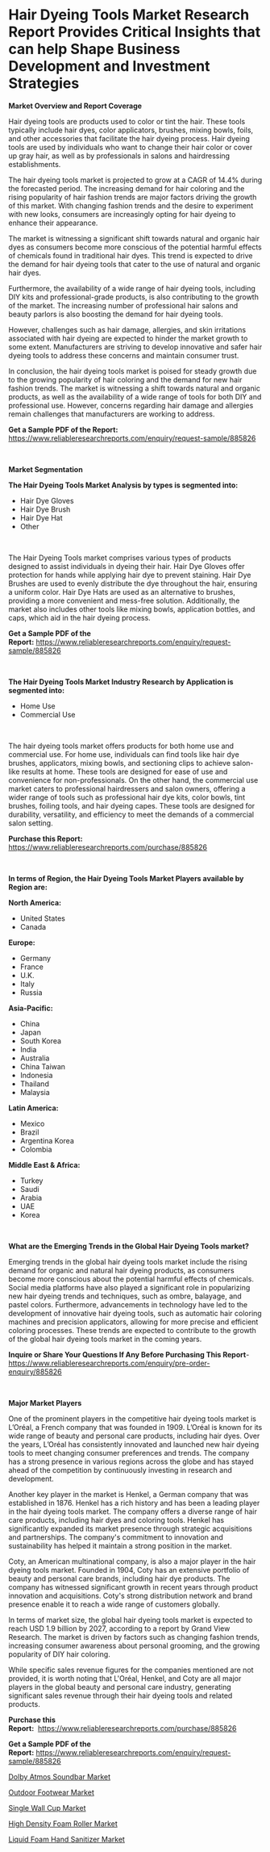 <p><h1>Hair Dyeing Tools Market Research Report Provides Critical Insights that can help Shape Business Development and Investment Strategies</h1></p><p><strong>Market Overview and Report Coverage</strong></p>
<p><p>Hair dyeing tools are products used to color or tint the hair. These tools typically include hair dyes, color applicators, brushes, mixing bowls, foils, and other accessories that facilitate the hair dyeing process. Hair dyeing tools are used by individuals who want to change their hair color or cover up gray hair, as well as by professionals in salons and hairdressing establishments.</p><p>The hair dyeing tools market is projected to grow at a CAGR of 14.4% during the forecasted period. The increasing demand for hair coloring and the rising popularity of hair fashion trends are major factors driving the growth of this market. With changing fashion trends and the desire to experiment with new looks, consumers are increasingly opting for hair dyeing to enhance their appearance.</p><p>The market is witnessing a significant shift towards natural and organic hair dyes as consumers become more conscious of the potential harmful effects of chemicals found in traditional hair dyes. This trend is expected to drive the demand for hair dyeing tools that cater to the use of natural and organic hair dyes.</p><p>Furthermore, the availability of a wide range of hair dyeing tools, including DIY kits and professional-grade products, is also contributing to the growth of the market. The increasing number of professional hair salons and beauty parlors is also boosting the demand for hair dyeing tools.</p><p>However, challenges such as hair damage, allergies, and skin irritations associated with hair dyeing are expected to hinder the market growth to some extent. Manufacturers are striving to develop innovative and safer hair dyeing tools to address these concerns and maintain consumer trust.</p><p>In conclusion, the hair dyeing tools market is poised for steady growth due to the growing popularity of hair coloring and the demand for new hair fashion trends. The market is witnessing a shift towards natural and organic products, as well as the availability of a wide range of tools for both DIY and professional use. However, concerns regarding hair damage and allergies remain challenges that manufacturers are working to address.</p></p>
<p><strong>Get a Sample PDF of the Report:</strong> <a href="https://www.reliableresearchreports.com/enquiry/request-sample/885826">https://www.reliableresearchreports.com/enquiry/request-sample/885826</a></p>
<p>&nbsp;</p>
<p><strong>Market Segmentation</strong></p>
<p><strong>The Hair Dyeing Tools Market Analysis by types is segmented into:</strong></p>
<p><ul><li>Hair Dye Gloves</li><li>Hair Dye Brush</li><li>Hair Dye Hat</li><li>Other</li></ul></p>
<p>&nbsp;</p>
<p><p>The Hair Dyeing Tools market comprises various types of products designed to assist individuals in dyeing their hair. Hair Dye Gloves offer protection for hands while applying hair dye to prevent staining. Hair Dye Brushes are used to evenly distribute the dye throughout the hair, ensuring a uniform color. Hair Dye Hats are used as an alternative to brushes, providing a more convenient and mess-free solution. Additionally, the market also includes other tools like mixing bowls, application bottles, and caps, which aid in the hair dyeing process.</p></p>
<p><strong>Get a Sample PDF of the Report:</strong>&nbsp;<a href="https://www.reliableresearchreports.com/enquiry/request-sample/885826">https://www.reliableresearchreports.com/enquiry/request-sample/885826</a></p>
<p>&nbsp;</p>
<p><strong>The Hair Dyeing Tools Market Industry Research by Application is segmented into:</strong></p>
<p><ul><li>Home Use</li><li>Commercial Use</li></ul></p>
<p>&nbsp;</p>
<p><p>The hair dyeing tools market offers products for both home use and commercial use. For home use, individuals can find tools like hair dye brushes, applicators, mixing bowls, and sectioning clips to achieve salon-like results at home. These tools are designed for ease of use and convenience for non-professionals. On the other hand, the commercial use market caters to professional hairdressers and salon owners, offering a wider range of tools such as professional hair dye kits, color bowls, tint brushes, foiling tools, and hair dyeing capes. These tools are designed for durability, versatility, and efficiency to meet the demands of a commercial salon setting.</p></p>
<p><strong>Purchase this Report:</strong>&nbsp; <a href="https://www.reliableresearchreports.com/purchase/885826">https://www.reliableresearchreports.com/purchase/885826</a></p>
<p>&nbsp;</p>
<p><strong>In terms of Region, the Hair Dyeing Tools Market Players available by Region are:</strong></p>
<p>
    <p> <strong> North America: </strong>
        <ul>
            <li>United States</li>
            <li>Canada</li>
        </ul>
        </p> 
    <p> <strong> Europe: </strong>
        <ul>
            <li>Germany</li>
            <li>France</li>
            <li>U.K.</li>
            <li>Italy</li>
            <li>Russia</li>
        </ul>
        </p> 
    <p> <strong> Asia-Pacific: </strong>
        <ul>
            <li>China</li>
            <li>Japan</li>
            <li>South Korea</li>
            <li>India</li>
            <li>Australia</li>
            <li>China Taiwan</li>
            <li>Indonesia</li>
            <li>Thailand</li>
            <li>Malaysia</li>
        </ul>
        </p> 
    <p> <strong> Latin America: </strong>
        <ul>
            <li>Mexico</li>
            <li>Brazil</li>
            <li>Argentina Korea</li>
            <li>Colombia</li>
        </ul>
        </p> 
    <p> <strong> Middle East & Africa: </strong>
        <ul>
            <li>Turkey</li>
            <li>Saudi</li>
            <li>Arabia</li>
            <li>UAE</li>
            <li>Korea</li>
        </ul>
    </p>
    </p>
<p>&nbsp;</p>
<p><strong>What are the Emerging Trends in the Global Hair Dyeing Tools market?</strong></p>
<p><p>Emerging trends in the global hair dyeing tools market include the rising demand for organic and natural hair dyeing products, as consumers become more conscious about the potential harmful effects of chemicals. Social media platforms have also played a significant role in popularizing new hair dyeing trends and techniques, such as ombre, balayage, and pastel colors. Furthermore, advancements in technology have led to the development of innovative hair dyeing tools, such as automatic hair coloring machines and precision applicators, allowing for more precise and efficient coloring processes. These trends are expected to contribute to the growth of the global hair dyeing tools market in the coming years.</p></p>
<p><strong>Inquire or Share Your Questions If Any Before Purchasing This Report</strong>- <a href="https://www.reliableresearchreports.com/enquiry/pre-order-enquiry/885826">https://www.reliableresearchreports.com/enquiry/pre-order-enquiry/885826</a></p>
<p>&nbsp;</p>
<p><strong>Major Market Players</strong></p>
<p><p>One of the prominent players in the competitive hair dyeing tools market is L’Oréal, a French company that was founded in 1909. L’Oréal is known for its wide range of beauty and personal care products, including hair dyes. Over the years, L’Oréal has consistently innovated and launched new hair dyeing tools to meet changing consumer preferences and trends. The company has a strong presence in various regions across the globe and has stayed ahead of the competition by continuously investing in research and development.</p><p>Another key player in the market is Henkel, a German company that was established in 1876. Henkel has a rich history and has been a leading player in the hair dyeing tools market. The company offers a diverse range of hair care products, including hair dyes and coloring tools. Henkel has significantly expanded its market presence through strategic acquisitions and partnerships. The company's commitment to innovation and sustainability has helped it maintain a strong position in the market.</p><p>Coty, an American multinational company, is also a major player in the hair dyeing tools market. Founded in 1904, Coty has an extensive portfolio of beauty and personal care brands, including hair dye products. The company has witnessed significant growth in recent years through product innovation and acquisitions. Coty's strong distribution network and brand presence enable it to reach a wide range of customers globally.</p><p>In terms of market size, the global hair dyeing tools market is expected to reach USD 1.9 billion by 2027, according to a report by Grand View Research. The market is driven by factors such as changing fashion trends, increasing consumer awareness about personal grooming, and the growing popularity of DIY hair coloring.</p><p>While specific sales revenue figures for the companies mentioned are not provided, it is worth noting that L'Oréal, Henkel, and Coty are all major players in the global beauty and personal care industry, generating significant sales revenue through their hair dyeing tools and related products.</p></p>
<p><strong>Purchase this Report:</strong>&nbsp;&nbsp;<a href="https://www.reliableresearchreports.com/purchase/885826">https://www.reliableresearchreports.com/purchase/885826</a></p>
<p></p>
<p><strong>Get a Sample PDF of the Report:</strong>&nbsp;<a href="https://www.reliableresearchreports.com/enquiry/request-sample/885826">https://www.reliableresearchreports.com/enquiry/request-sample/885826</a></p>
<p><p><a href="https://github.com/joannesouthgate/Market-Research-Report-List-1/blob/main/dolby-atmos-soundbar-market.md">Dolby Atmos Soundbar Market</a></p><p><a href="https://github.com/tamvrosiya/Market-Research-Report-List-1/blob/main/outdoor-footwear-market.md">Outdoor Footwear Market</a></p><p><a href="https://github.com/gaydyna/Market-Research-Report-List-1/blob/main/single-wall-cup-market.md">Single Wall Cup Market</a></p><p><a href="https://github.com/julyju69/Market-Research-Report-List-1/blob/main/high-density-foam-roller-market.md">High Density Foam Roller Market</a></p><p><a href="https://github.com/amonskiyk/Market-Research-Report-List-1/blob/main/liquid-foam-hand-sanitizer-market.md">Liquid Foam Hand Sanitizer Market</a></p></p>